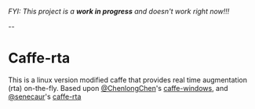 _FYI: This project is a **work in progress** and doesn't work right now!!!_

--
# Caffe-rta

This is a linux version modified caffe that provides real time augmentation (rta) on-the-fly.  Based upon [@ChenlongChen](https://github.com/ChenglongChen)'s [caffe-windows](https://github.com/ChenglongChen/caffe-windows), and [@senecaur](https://github.com/senecaur)'s [caffe-rta](https://github.com/senecaur/caffe-rta)
